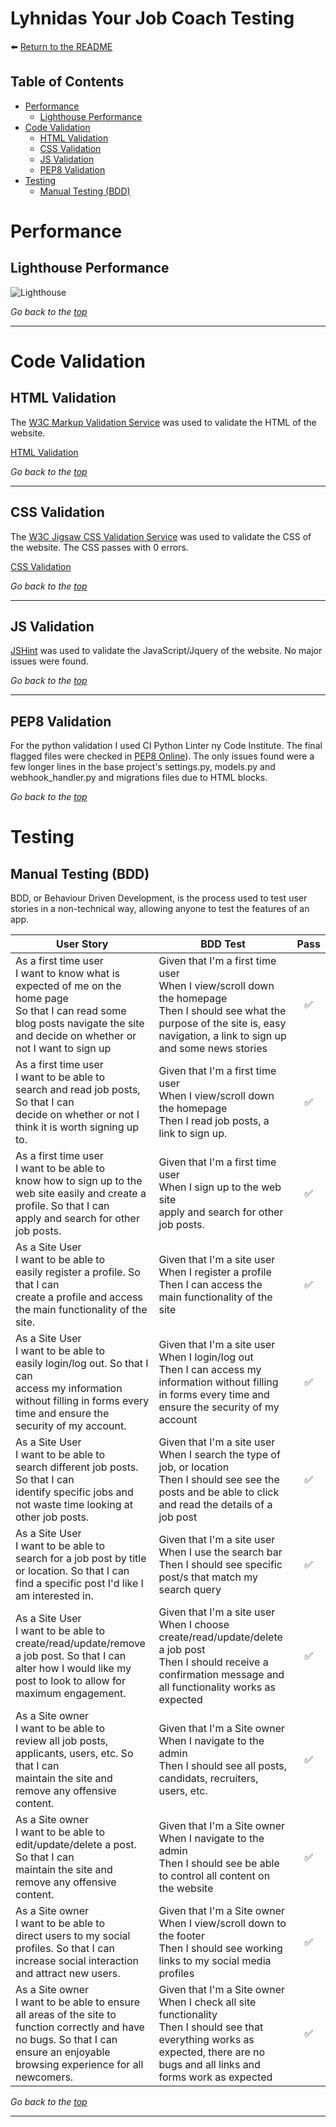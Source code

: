 # Lyhnidas Your Job Coach Testing

:arrow_left: [Return to the README](READEME.md)

## Table of Contents
- [Performance](#performance)
  - [Lighthouse Performance](#lighthouse-performance)
- [Code Validation](#code-validation)
  - [HTML Validation](#html-validation)
  - [CSS Validation](#css-validation)
  - [JS Validation](#js-validation)
  - [PEP8 Validation](#pep8-validation)
- [Testing](#testing)
  - [Manual Testing (BDD)](#manual-testing-bdd)

# Performance

## Lighthouse Performance

![Lighthouse](https://res.cloudinary.com/dmlbtywv4/image/upload/v1680379501/lighthouse_shw1ob.png)

*Go back to the [top](#table-of-contents)*

---

# Code Validation

## HTML Validation

The [W3C Markup Validation Service](https://validator.w3.org/) was used to validate the HTML of the website.

[HTML Validation](https://res.cloudinary.com/dmlbtywv4/image/upload/v1680379501/HTMLValidator_u8fcg0.png)

*Go back to the [top](#table-of-contents)*

---

## CSS Validation

The [W3C Jigsaw CSS Validation Service](https://jigsaw.w3.org/css-validator/) was used to validate the CSS of the website. The CSS passes with 0 errors.

[CSS Validation](https://res.cloudinary.com/dmlbtywv4/image/upload/v1680379502/CSSValidator_yvficg.png)


*Go back to the [top](#table-of-contents)*

---

## JS Validation

[JSHint](https://jshint.com/) was used to validate the JavaScript/Jquery of the website. No major issues were found.


*Go back to the [top](#table-of-contents)*

---

## PEP8 Validation

For the python validation I used CI Python Linter ny Code Institute. The final flagged files were checked in [PEP8 Online](https://pep8ci.herokuapp.com/#)). The only issues found were a few longer lines in the base project's settings.py, models.py and webhook_handler.py and migrations files due to HTML blocks.

*Go back to the [top](#table-of-contents)*

# Testing

## Manual Testing (BDD)

BDD, or Behaviour Driven Development, is the process used to test user stories in a non-technical way, allowing anyone to test the features of an app.

User Story | BDD Test | Pass
--- | --- | :---:
As a first time user<br>I want to know what is expected of me on the home page<br>So that I can read some blog posts navigate the site and decide on whether or not I want to sign up | Given that I'm a first time user<br>When I view/scroll down the homepage<br>Then I should see what the purpose of the site is, easy navigation, a link to sign up and some news stories | :white_check_mark:
As a first time user<br>I want to be able to<br>search and read job posts, So that I can<br>decide on whether or not I think it is worth signing up to. | Given that I'm a first time user<br>When I view/scroll down the homepage<br>Then I read job posts, a link to sign up.  | :white_check_mark:
As a first time user<br>I want to be able to<br>know how to sign up to the web site easily and create a profile. So that I can<br>apply and search for other job posts. | Given that I'm a first time user<br>When I sign up to the web site<br>apply and search for other job posts. | :white_check_mark:
As a Site User<br>I want to be able to<br>easily register a profile. So that I can<br>create a profile and access the main functionality of the site. | Given that I'm a site user<br>When I register a profile<br>Then I can access the main functionality of the site | :white_check_mark:
As a Site User<br>I want to be able to<br>easily login/log out. So that I can<br>access my information without filling in forms every time and ensure the security of my account. | Given that I'm a site user<br>When I login/log out<br>Then I can access my information without filling in forms every time and ensure the security of my account | :white_check_mark:
As a Site User<br>I want to be able to<br>search different job posts. So that I can<br>identify specific jobs and not waste time looking at other job posts. | Given that I'm a site user<br>When I search the type of job, or location<br>Then I should see see the posts and be able to click and read the details of a job post | :white_check_mark:
As a Site User<br>I want to be able to<br>search for a job post by title or location. So that I can<br>find a specific post I'd like I am interested in. | Given that I'm a site user<br>When I use the search bar<br>Then I should see specific post/s that match my search query | :white_check_mark:
As a Site User<br>I want to be able to<br>create/read/update/remove a job post. So that I can<br>alter how I would like my post to look to allow for maximum engagement. | Given that I'm a site user<br>When I choose create/read/update/delete a job post<br>Then I should receive a confirmation message and all functionality works as expected | :white_check_mark:
As a Site owner<br>I want to be able to<br>review all job posts, applicants, users,  etc.	So that I can<br>maintain the site and remove any offensive content. | Given that I'm a Site owner<br>When I navigate to the admin<br>Then I should see all posts, candidats, recruiters, users, etc. | :white_check_mark:
As a Site owner<br>I want to be able to<br>edit/update/delete a post.	So that I can<br>maintain the site and remove any offensive content. | Given that I'm a Site owner<br>When I navigate to the admin<br>Then I should see be able to control all content on the website | :white_check_mark:
As a Site owner<br>I want to be able to<br>direct users to my social profiles. So that I can<br>increase social interaction and attract new users. | Given that I'm a Site owner<br>When I view/scroll down to the footer<br>Then I should see working links to my social media profiles | :white_check_mark:
As a Site owner<br>I want to be able to ensure<br>all areas of the site to function correctly and have no bugs. So that I can<br>ensure an enjoyable browsing experience for all newcomers. | Given that I'm a Site owner<br>When I check all site functionality<br>Then I should see that everything works as expected, there are no bugs and all links and forms work as expected | :white_check_mark:

*Go back to the [top](#table-of-contents)*

---


